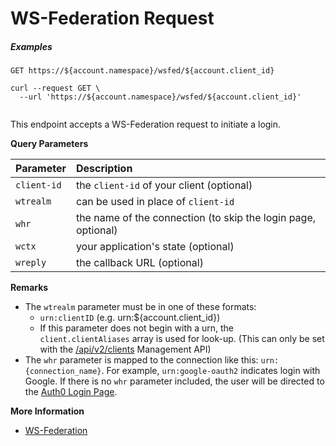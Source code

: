 # WS-Federation Request

<h5 class="code-snippet-title">Examples</h5>

```http
GET https://${account.namespace}/wsfed/${account.client_id}
```

```shell
curl --request GET \
  --url 'https://${account.namespace}/wsfed/${account.client_id}'
```

```javascript
```

This endpoint accepts a WS-Federation request to initiate a login.


**Query Parameters**

| Parameter        | Description |
|:-----------------|:------------|
| `client-id`      | the `client-id` of your client (optional) |
| `wtrealm`        | can be used in place of `client-id` |
| `whr`            | the name of the connection (to skip the login page, optional) |
| `wctx`           | your application's state (optional) |
| `wreply`         | the callback URL (optional) |


**Remarks**

- The `wtrealm` parameter must be in one of these formats:
  - `urn:clientID` (e.g. urn:${account.client_id})
  - If this parameter does not begin with a urn, the `client.clientAliases` array is used for look-up. (This can only be set with the [/api/v2/clients](/api/management/v2#!/Clients/get_clients) Management API)
- The `whr` parameter is mapped to the connection like this: `urn:{connection_name}`. For example, `urn:google-oauth2` indicates login with Google. If there is no `whr` parameter included, the user will be directed to the [Auth0 Login Page](/login_page).


**More Information**
- [WS-Federation](/protocols/ws-fed)
